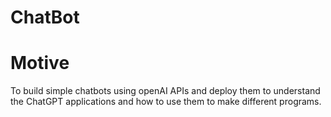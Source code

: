# ChatBot
# Motive
 To build simple chatbots using openAI APIs and deploy them to understand the ChatGPT applications and how to use them to make different programs.



